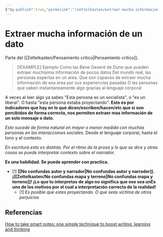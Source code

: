 ```yaml
---
{"dg-publish":true,"permalink":"/zettelkasten/extraer-mucha-informacion-de-un-dato/","tags":["Zettelkasten","Evergreen"]}
---
```


# Extraer mucha información de un dato
Parte del [[Zettelkasten/Pensamiento critico\|Pensamiento critico]].
> [!EXAMPLE] Ejemplo
> Como las Bene Geserit de Dune que pueden extraer muchísima información de pocos datos
> Del mundo real, las personas expertas en un area. Que son capaces de extraer mucha información de esa area por sus experiencias pasadas
> O las personas que saben instantáneamente algo gracias al lenguaje corporal

A veces al leer algo ya sabes "Esta persona es un socialista", o "es un liberal". O hasta "esta persona estaba proyectando". **Esto es por indicadores que hay en lo que dicen/escriben/hacen/etc que si son percibidos de forma correcta, nos permiten extraer mas información de un solo mensaje o dato.**

*Esto sucede de forma natural en mayor o menor medida con muchas personas en las interacciones sociales*. Desde el lenguaje corporal, hasta el tono y el contexto.

*En escritura esto es distinto. Por el ritmo de la prosa y lo que se dice y otras cosas se puede interpretar contexto sobre el narrador.*

**Es una habilidad. Se puede aprender con practica.**

- [!] **[[No confundas autor y narrador\|No confundas autor y narrador]]. ¡[[Zettelkasten/No confundas mapa y terreno\|No confundas mapa y terreno]]! ¡Lo que tu interpretas de algo no significa que eso sea unEs uno de los motivos por el cual a interpretación correcta de la realidad!**
	- [!] *Es posible que estes proyectando. O que seas victima de otros perjuicios* 
## Referencias
[How to take smart notes: one simple technique to boost writing, learning and thinking](zotero://select/library/items/A66R2HHR)